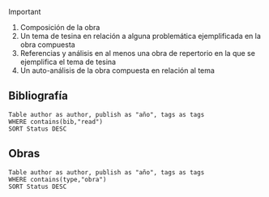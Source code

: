 > [!important] 
> 1. Composición de la obra
> 2. Un tema de tesina en relación a alguna problemática ejemplificada en la obra compuesta
> 3. Referencias y análisis en al menos una obra de repertorio en la que se ejemplifica el tema de tesina
> 4. Un auto-análisis de la obra compuesta en relación al tema
## Bibliografía

```dataview
Table author as author, publish as "año", tags as tags
WHERE contains(bib,"read")
SORT Status DESC
```

## Obras

```dataview
Table author as author, publish as "año", tags as tags
WHERE contains(type,"obra")
SORT Status DESC
```
